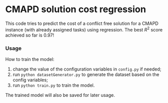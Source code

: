 # CMAPD solution cost regression
This code tries to predict the cost of a conflict free solution
for a CMAPD instance (with already assigned tasks) using regression.
The best $R^2$ score achieved so far is 0.97!

### Usage
How to train the model:
1. change the value of the configuration variables in `config.py` if needed;
2. run `python datasetGenerator.py` to generate the dataset based on the config variables;
3. run `python train.py` to train the model.

The trained model will also be saved for later usage. 
